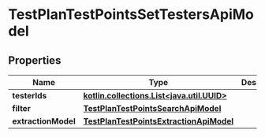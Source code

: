 
# TestPlanTestPointsSetTestersApiModel

## Properties
| Name | Type | Description | Notes |
| ------------ | ------------- | ------------- | ------------- |
| **testerIds** | [**kotlin.collections.List&lt;java.util.UUID&gt;**](java.util.UUID.md) |  |  |
| **filter** | [**TestPlanTestPointsSearchApiModel**](TestPlanTestPointsSearchApiModel.md) |  |  [optional] |
| **extractionModel** | [**TestPlanTestPointsExtractionApiModel**](TestPlanTestPointsExtractionApiModel.md) |  |  [optional] |




